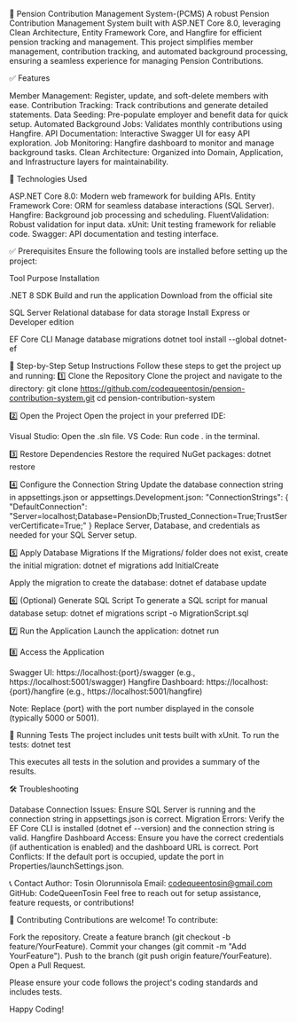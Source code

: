 🏦 Pension Contribution Management System-(PCMS)
A robust Pension Contribution Management System built with ASP.NET Core 8.0, leveraging Clean Architecture, Entity Framework Core, and Hangfire for efficient pension tracking and management. This project simplifies member management, contribution tracking, and automated background processing, ensuring a seamless experience for managing Pension Contributions.

✅ Features

Member Management: Register, update, and soft-delete members with ease.
Contribution Tracking: Track contributions and generate detailed statements.
Data Seeding: Pre-populate employer and benefit data for quick setup.
Automated Background Jobs: Validates monthly contributions using Hangfire.
API Documentation: Interactive Swagger UI for easy API exploration.
Job Monitoring: Hangfire dashboard to monitor and manage background tasks.
Clean Architecture: Organized into Domain, Application, and Infrastructure layers for maintainability.


🧰 Technologies Used

ASP.NET Core 8.0: Modern web framework for building APIs.
Entity Framework Core: ORM for seamless database interactions (SQL Server).
Hangfire: Background job processing and scheduling.
FluentValidation: Robust validation for input data.
xUnit: Unit testing framework for reliable code.
Swagger: API documentation and testing interface.


✅ Prerequisites
Ensure the following tools are installed before setting up the project:


Tool
Purpose
Installation

.NET 8 SDK
Build and run the application
Download from the official site


SQL Server
Relational database for data storage
Install Express or Developer edition


EF Core CLI
Manage database migrations
dotnet tool install --global dotnet-ef



🚀 Step-by-Step Setup Instructions
Follow these steps to get the project up and running:
1️⃣ Clone the Repository
Clone the project and navigate to the directory:
git clone https://github.com/codequeentosin/pension-contribution-system.git
cd pension-contribution-system

2️⃣ Open the Project
Open the project in your preferred IDE:

Visual Studio: Open the .sln file.
VS Code: Run code . in the terminal.

3️⃣ Restore Dependencies
Restore the required NuGet packages:
dotnet restore

4️⃣ Configure the Connection String
Update the database connection string in appsettings.json or appsettings.Development.json:
"ConnectionStrings": {
  "DefaultConnection": "Server=localhost;Database=PensionDb;Trusted_Connection=True;TrustServerCertificate=True;"
}
Replace Server, Database, and credentials as needed for your SQL Server setup.

5️⃣ Apply Database Migrations
If the Migrations/ folder does not exist, create the initial migration:
dotnet ef migrations add InitialCreate

Apply the migration to create the database:
dotnet ef database update

6️⃣ (Optional) Generate SQL Script
To generate a SQL script for manual database setup:
dotnet ef migrations script -o MigrationScript.sql

7️⃣ Run the Application
Launch the application:
dotnet run

8️⃣ Access the Application

Swagger UI: https://localhost:{port}/swagger (e.g., https://localhost:5001/swagger)
Hangfire Dashboard: https://localhost:{port}/hangfire (e.g., https://localhost:5001/hangfire)


Note: Replace {port} with the port number displayed in the console (typically 5000 or 5001).


🧪 Running Tests
The project includes unit tests built with xUnit. To run the tests:
dotnet test

This executes all tests in the solution and provides a summary of the results.

🛠️ Troubleshooting

Database Connection Issues: Ensure SQL Server is running and the connection string in appsettings.json is correct.
Migration Errors: Verify the EF Core CLI is installed (dotnet ef --version) and the connection string is valid.
Hangfire Dashboard Access: Ensure you have the correct credentials (if authentication is enabled) and the dashboard URL is correct.
Port Conflicts: If the default port is occupied, update the port in Properties/launchSettings.json.


📞 Contact
Author: Tosin Olorunnisola Email: codequeentosin@gmail.com GitHub: CodeQueenTosin
Feel free to reach out for setup assistance, feature requests, or contributions!

🤝 Contributing
Contributions are welcome! To contribute:

Fork the repository.
Create a feature branch (git checkout -b feature/YourFeature).
Commit your changes (git commit -m "Add YourFeature").
Push to the branch (git push origin feature/YourFeature).
Open a Pull Request.

Please ensure your code follows the project's coding standards and includes tests.

Happy Coding!